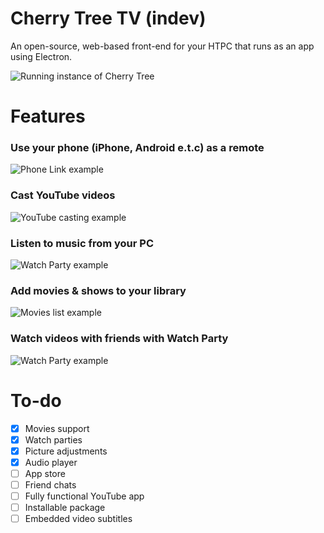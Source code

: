 # Cherry Tree TV (indev)

An open-source, web-based front-end for your HTPC that runs as an app using Electron.

<img src=resources/static/assets/img/readme-home-menu.png alt="Running instance of Cherry Tree">

# Features

### Use your phone (iPhone, Android e.t.c) as a remote

<img src=resources/static/assets/img/readme-phone-link.png alt="Phone Link example">

### Cast YouTube videos

<img src=resources/static/assets/img/readme-casting.png alt="YouTube casting example">

### Listen to music from your PC

<img src=resources/static/assets/img/readme-audio-player.png alt="Watch Party example">

### Add movies & shows to your library

<img src=resources/static/assets/img/readme-movies.png alt="Movies list example">

### Watch videos with friends with Watch Party

<img src=resources/static/assets/img/readme-watch-party.png alt="Watch Party example">

# To-do

- [x] Movies support
- [x] Watch parties
- [x] Picture adjustments
- [x] Audio player
- [ ] App store
- [ ] Friend chats
- [ ] Fully functional YouTube app
- [ ] Installable package
- [ ] Embedded video subtitles
